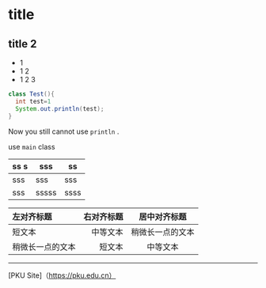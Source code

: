 # title
## title 2

* 1
* 1 2
* 1 2 3

```java
class Test(){
  int test=1
  System.out.println(test);
}
```
Now you still cannot use `println` .

use `main` class

| ss s| sss |ss | 
|-----|-----|----|
| sss | sss | sss | 
| sss |sssss |ssss | 

| 左对齐标题 | 右对齐标题 | 居中对齐标题 |
| :------| ------: | :------: |
| 短文本 | 中等文本 | 稍微长一点的文本 |
| 稍微长一点的文本 | 短文本 | 中等文本 |


*****
[PKU Site]（https://pku.edu.cn）